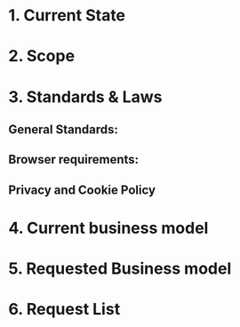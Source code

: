 # 1. Current State 

# 2. Scope

# 3. Standards & Laws
## General Standards:

## Browser requirements:

## Privacy and Cookie Policy

# 4. Current business model

# 5. Requested Business model

# 6. Request List